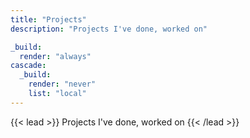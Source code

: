 ```yaml
---
title: "Projects"
description: "Projects I've done, worked on"

_build:
  render: "always"
cascade:
  _build:
    render: "never"
    list: "local"
---
```


{{< lead >}}
Projects I've done, worked on
{{< /lead >}}
